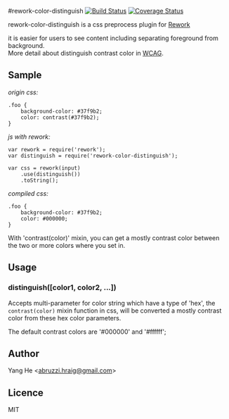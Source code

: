 #rework-color-distinguish [![Build Status](https://travis-ci.org/abruzzihraig/rework-color-distinguish.svg?branch=master)](https://travis-ci.org/abruzzihraig/rework-color-distinguish) [![Coverage Status](https://coveralls.io/repos/abruzzihraig/rework-color-distinguish/badge.png?branch=master)](https://coveralls.io/r/abruzzihraig/rework-color-distinguish?branch=master)  

rework-color-distinguish is a css preprocess plugin for [Rework](https://github.com/reworkcss/rework)

it is easier for users to see content including separating foreground from background.  
More detail about distinguish contrast color in [WCAG](http://www.w3.org/TR/WCAG20/).  

## Sample
*origin css:*
```
.foo {
    background-color: #37f9b2;
    color: contrast(#37f9b2);
}
```
*js with rework:*
```
var rework = require('rework');
var distinguish = require('rework-color-distinguish');

var css = rework(input)
    .use(distinguish())
    .toString();
```
*compiled css:*
```
.foo {
    background-color: #37f9b2;
    color: #000000;
}
```
With 'contrast(color)' mixin, you can get a mostly contrast color between the two or more colors where you set in. 

## Usage
### distinguish([color1, color2, ...])
Accepts multi-parameter for color string which have a type of 'hex', the `contrast(color)` mixin function in css, will be converted a mostly contrast color from these hex color parameters.

The default contrast colors are '#000000' and '#ffffff';


## Author
Yang He <[abruzzi.hraig@gmail.com](mailto:abruzzi.hraig@gmail.com)>

## Licence
MIT
